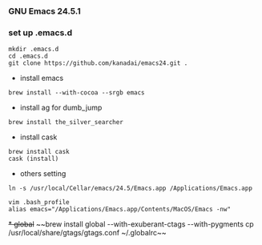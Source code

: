 ### GNU Emacs 24.5.1

### set up .emacs.d
```
mkdir .emacs.d
cd .emacs.d
git clone https://github.com/kanadai/emacs24.git .
```

* install emacs
```
brew install --with-cocoa --srgb emacs
```

* install ag for dumb_jump
```
brew install the_silver_searcher
```

* install cask
```
brew install cask
cask (install)
```

* others setting
```
ln -s /usr/local/Cellar/emacs/24.5/Emacs.app /Applications/Emacs.app

vim .bash_profile
alias emacs="/Applications/Emacs.app/Contents/MacOS/Emacs -nw"
```

~~* global~~
~~brew install global --with-exuberant-ctags --with-pygments
cp /usr/local/share/gtags/gtags.conf ~/.globalrc~~

